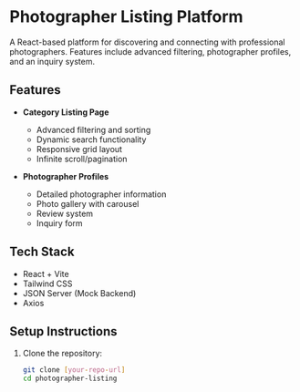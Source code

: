 # Photographer Listing Platform

A React-based platform for discovering and connecting with professional photographers. Features include advanced filtering, photographer profiles, and an inquiry system.

## Features

- **Category Listing Page**
  - Advanced filtering and sorting
  - Dynamic search functionality
  - Responsive grid layout
  - Infinite scroll/pagination

- **Photographer Profiles**
  - Detailed photographer information
  - Photo gallery with carousel
  - Review system
  - Inquiry form

## Tech Stack

- React + Vite
- Tailwind CSS
- JSON Server (Mock Backend)
- Axios

## Setup Instructions

1. Clone the repository:
   ```bash
   git clone [your-repo-url]
   cd photographer-listing